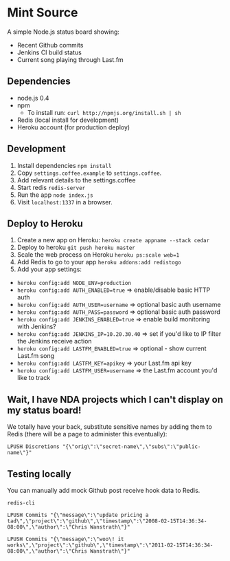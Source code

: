 Mint Source
=========

A simple Node.js status board showing:

- Recent Github commits
- Jenkins CI build status
- Current song playing through Last.fm

Dependencies
------------

- node.js 0.4
- npm
  - To install run: `curl http://npmjs.org/install.sh | sh`
- Redis (local install for development)
- Heroku account (for production deploy)

Development
------------

1. Install dependencies `npm install`
2. Copy `settings.coffee.example` to `settings.coffee`.
3. Add relevant details to the settings.coffee
4. Start redis `redis-server`
5. Run the app `node index.js`
6. Visit `localhost:1337` in a browser.

Deploy to Heroku
------------

1. Create a new app on Heroku: `heroku create appname --stack cedar`
2. Deploy to heroku `git push heroku master`
3. Scale the web process on Heroku `heroku ps:scale web=1`
4. Add Redis to go to your app `heroku addons:add redistogo`
5. Add your app settings:
  - `heroku config:add NODE_ENV=production`
  - `heroku config:add AUTH_ENABLED=true` => enable/disable basic HTTP auth
  - `heroku config:add AUTH_USER=username` => optional basic auth username
  - `heroku config:add AUTH_PASS=password` => optional basic auth password
  - `heroku config:add JENKINS_ENABLED=true` => enable build monitoring with Jenkins?
  - `heroku config:add JENKINS_IP=10.20.30.40` => set if you'd like to IP filter the Jenkins receive action
  - `heroku config:add LASTFM_ENABLED=true` => optional - show current Last.fm song
  - `heroku config:add LASTFM_KEY=apikey` => your Last.fm api key
  - `heroku config:add LASTFM_USER=username` => the Last.fm account you'd like to track

Wait, I have NDA projects which I can't display on my status board!
---------------

We totally have your back, substitute sensitive names by adding them to Redis (there will be a page to administer this eventually):

    LPUSH Discretions "{\"orig\":\"secret-name\",\"subs\":\"public-name\"}"

Testing locally
---------------

You can manually add mock Github post receive hook data to Redis.

    redis-cli

    LPUSH Commits "{\"message\":\"update pricing a tad\",\"project\":\"github\",\"timestamp\":\"2008-02-15T14:36:34-08:00\",\"author\":\"Chris Wanstrath\"}"

    LPUSH Commits "{\"message\":\"woo\! it works\",\"project\":\"github\",\"timestamp\":\"2011-02-15T14:36:34-08:00\",\"author\":\"Chris Wanstrath\"}"
